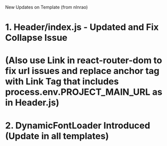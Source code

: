 New Updates on Template (from nlnrao)
# 1. Header/index.js - Updated and Fix Collapse Issue
# (Also use Link in react-router-dom to fix url issues and replace anchor tag with Link Tag that includes process.env.PROJECT_MAIN_URL as in  Header.js)
# 2. DynamicFontLoader Introduced (Update in all templates)
